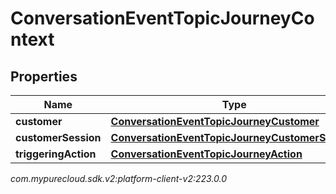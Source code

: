 # ConversationEventTopicJourneyContext


## Properties

| Name | Type | Description | Notes |
| ------------ | ------------- | ------------- | ------------- |
| **customer** | [**ConversationEventTopicJourneyCustomer**](ConversationEventTopicJourneyCustomer) |  |  [optional] |
| **customerSession** | [**ConversationEventTopicJourneyCustomerSession**](ConversationEventTopicJourneyCustomerSession) |  |  [optional] |
| **triggeringAction** | [**ConversationEventTopicJourneyAction**](ConversationEventTopicJourneyAction) |  |  [optional] |




_com.mypurecloud.sdk.v2:platform-client-v2:223.0.0_
